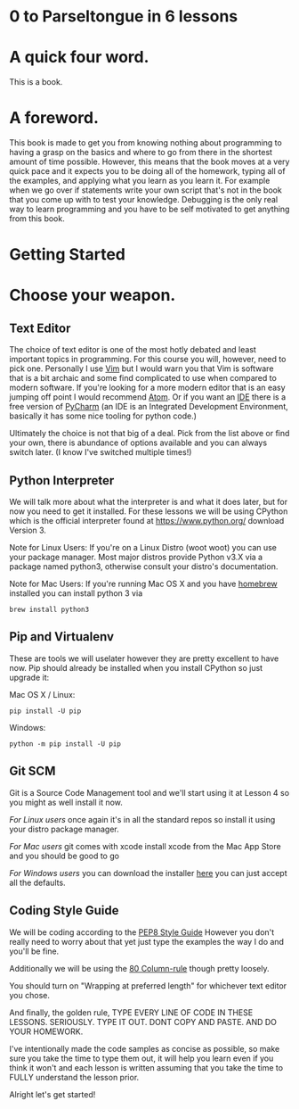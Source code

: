 # 0 to Parseltongue in 6 lessons


# A quick four word.

This is a book.


# A foreword.

This book is made to get you from knowing nothing about programming to
having a grasp on the basics and where to go from there in the shortest
amount of time possible. However, this means that the book moves at a
very quick pace and it expects you to be doing all of the homework,
typing all of the examples, and applying what you learn as you learn it.
For example when we go over if statements write your own script that's
not in the book that you come up with to test your knowledge. Debugging
is the only real way to learn programming and you have to be self
motivated to get anything from this book.


# Getting Started


# Choose your weapon.


## Text Editor

The choice of text editor is one of the most hotly debated and least
important topics in programming. For this course you will, however, need
to pick one. Personally I use [Vim](http://www.vim.org/) but I would
warn you that Vim is software that is a bit archaic and some find
complicated to use when compared to modern software. If you're looking
for a more modern editor that is an easy jumping off point I would
recommend [Atom](https://atom.io). Or if you want an
[IDE](https://en.wikipedia.org/wiki/Integrated\_development\_environment)
there is a free version of
[PyCharm](https://www.jetbrains.com/pycharm/) (an IDE is an Integrated
Development Environment, basically it has some nice tooling for python
code.)

Ultimately the choice is not that big of a deal. Pick from the list
above or find your own, there is abundance of options available and you
can always switch later. (I know I've switched multiple times!)


## Python Interpreter

We will talk more about what the interpreter is and what it does later,
but for now you need to get it installed. For these lessons we will be
using CPython which is the official interpreter found at
<https://www.python.org/> download Version 3.

Note for Linux Users: If you're on a Linux Distro (woot woot) you can
use your package manager. Most major distros provide Python v3.X via a
package named python3, otherwise consult your distro's documentation.

Note for Mac Users: If you're running Mac OS X and you have
[homebrew](https://brew.sh) installed you can install python 3 via

	brew install python3


## Pip and Virtualenv

These are tools we will uselater however they are pretty excellent to
have now. Pip should already be installed when you install CPython so
just upgrade it:

Mac OS X / Linux:

	pip install -U pip

Windows:

	python -m pip install -U pip


## Git SCM

Git is a Source Code Management tool and we'll start using it at Lesson
4 so you might as well install it now.

*For Linux users* once again it's in all the standard repos so install
it using your distro package manager.

*For Mac users* git comes with xcode install xcode from the Mac App
Store and you should be good to go

*For Windows users* you can download the installer
[here](https://git-scm.com/download/win) you can just accept all the
defaults.


## Coding Style Guide

We will be coding according to the
[PEP8 Style Guide](https://www.python.org/dev/peps/pep-0008/) However
you don't really need to worry about that yet just type the examples the
way I do and you'll be fine.

Additionally we will be using the
[80 Column-rule](https://www.emacswiki.org/emacs/EightyColumnRule)
though pretty loosely.

You should turn on "Wrapping at preferred length" for whichever text
editor you chose.

And finally, the golden rule, TYPE EVERY LINE OF CODE IN THESE LESSONS.
SERIOUSLY. TYPE IT OUT. DONT COPY AND PASTE. AND DO YOUR HOMEWORK.

I've intentionally made the code samples as concise as possible, so make
sure you take the time to type them out, it will help you learn even if
you think it won't and each lesson is written assuming that you take the
time to FULLY understand the lesson prior.

Alright let's get started!
